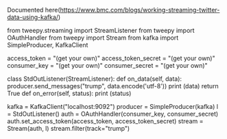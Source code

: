 Documented here(https://www.bmc.com/blogs/working-streaming-twitter-data-using-kafka/)


from tweepy.streaming import StreamListener
from tweepy import OAuthHandler
from tweepy import Stream
from kafka import SimpleProducer, KafkaClient

access_token = "(get your own)"
access_token_secret =  "(get your own)"
consumer_key =  "(get your own)"
consumer_secret =  "(get your own)"

class StdOutListener(StreamListener):
    def on_data(self, data):
        producer.send_messages("trump", data.encode('utf-8'))
        print (data)
        return True
    def on_error(self, status):
        print (status)

kafka = KafkaClient("localhost:9092")
producer = SimpleProducer(kafka)
l = StdOutListener()
auth = OAuthHandler(consumer_key, consumer_secret)
auth.set_access_token(access_token, access_token_secret)
stream = Stream(auth, l)
stream.filter(track="trump")
